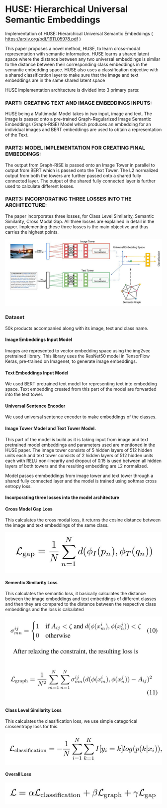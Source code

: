# HUSE: Hierarchical Universal Semantic Embeddings
Implementation of HUSE: Hierarchical Universal Semantic Embeddings ( https://arxiv.org/pdf/1911.05978.pdf )

This paper proposes a novel method, HUSE, to learn cross-modal representation with semantic information. HUSE learns a shared latent space where the distance between any two universal embeddings is similar to the distance between their corresponding class embeddings in the semantic embedding space. HUSE also uses a classification objective with a shared classification layer to make sure that the image and text embeddings are in the same shared latent space

HUSE implementation architecture is divided into 3 primary parts:

### PART1: CREATING TEXT AND IMAGE EMBEDDINGS INPUTS:
HUSE being a Multimodal Model takes in two input, image and text. The Image is passed onto a pre-trained Graph-Regularized Image Semantic Embeddings (Graph-RISE) Model which produces an embedding for an individual images and BERT embeddings are used to obtain a representation of the Text.

### PART2: MODEL IMPLEMENTATION FOR CREATING FINAL EMBEDDINGS:
The output from Graph-RISE is passed onto an Image Tower in parallel to output from BERT which is passed onto the Text Tower. The L2 normalized output from both the towers are further passed onto a shared fully connected layer. The output of the shared fully connected layer is further used to calculate different losses.

### PART3: INCORPORATING THREE  LOSSES INTO THE ARCHITECTURE:
The paper incorporates three losses, for Class Level Similarity, Semantic Similarity, Cross Modal Gap. All three losses are explained in detail in the paper. Implementing these three losses is the main objective and thus carries the highest points.

![alt text](https://github.com/guramritpalsaggu/HUSE-Tensorflow/blob/master/resources/architecture.jpg)


### Dataset

50k products accompanied along with its image, text and class name.

#### Image Embeddings Input Model

Images are represented to vector embedding space using the img2vec pretrained library. This library uses the ResNet50 model in TensorFlow Keras, pre-trained on Imagenet, to generate image embeddings.

#### Text  Embeddings Input Model 

We used BERT pretrained text model for representing text into embedding space. Text embedding created from this part of the model are forwarded into the text tower.

#### Universal Sentence Encoder

We used universal sentence encoder to make embeddings of the classes.

#### Image Tower Model and Text Tower Model. 

This part of the model is build as it is taking input from image and text pretrained model embeddings and parameters used are mentioned in the HUSE paper. The image tower consists of 5 hidden layers of 512 hidden
units each and text tower consists of 2 hidden layers of 512 hidden units each with RELU non-linearity and dropout of 0.15 is used between all hidden layers of both towers and the resulting embedding are L2 normalized.

Model passes emmbeddings from image tower and text
tower through a shared fully connected layer and the model is trained using softmax cross entropy loss.

#### Incorporating three losses into the model architecture

#### Cross Model Gap Loss

This calculates the cross modal loss, it returns the cosine distance between the image and text embeddings of the same class.

![alt text width = 400](https://github.com/guramritpalsaggu/HUSE-Tensorflow/blob/master/resources/cross-model-gap.jpg)

#### Sementic Similarity Loss

This calculates the semantic loss, it basically calculates the distance between the image embeddings and text embeddings of different classes
and then they are compared to the distance between the respective class embeddings and the loss is calculated 

![alt text width = 400](https://github.com/guramritpalsaggu/HUSE-Tensorflow/blob/master/resources/sementic-similiarity-loss.jpg)

#### Class Level Similarity Loss

This calculates the classification loss, we use simple categorical crossentropy loss for this.

![alt text width = 400](https://github.com/guramritpalsaggu/HUSE-Tensorflow/blob/master/resources/class-level-similarity.jpg)

#### Overall Loss

![alt text width = 400](https://github.com/guramritpalsaggu/HUSE-Tensorflow/blob/master/resources/overall-loss.jpg)

